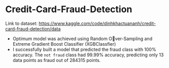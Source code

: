 # Credit-Card-Fraud-Detection

Link to dataset: https://www.kaggle.com/code/dinhkhactuananh/credit-card-fraud-detection/data

- Optimum model was achieved using Random O􏰊ver-Sampling and Extreme Gradient Boost Classifier (XGBClassfier)
- I successfully built a model that predicted the fraud class with 100% accuracy. The `not fraud` class had 99.99% accuracy, predicting only 13 data points as fraud out of 284315 points.
